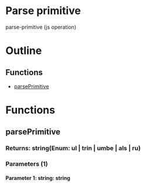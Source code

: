 # Parse primitive

parse-primitive (js operation)



# Outline

## Functions

- [parsePrimitive](#parsePrimitive)



# Functions

## parsePrimitive

### Returns: string(Enum: ul | trin | umbe | als | ru)

### Parameters (1)

#### Parameter 1: string: string

